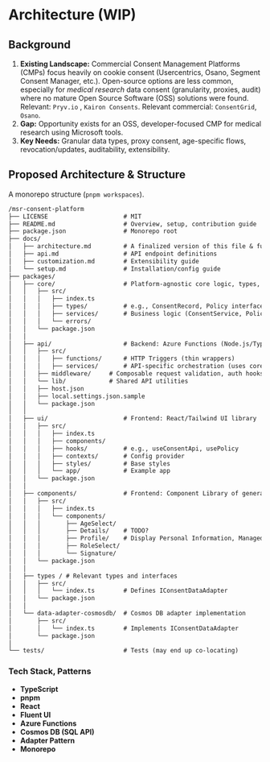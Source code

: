# Architecture (WIP)

## Background

1.  **Existing Landscape:** Commercial Consent Management Platforms (CMPs) focus heavily on cookie consent (Usercentrics, Osano, Segment Consent Manager, etc.). Open-source options are less common, especially for *medical research* data consent (granularity, proxies, audit) where no mature Open Source Software (OSS) solutions were found. Relevant: `Pryv.io` , `Kairon Consents`. Relevant commercial: `ConsentGrid`, `Osano`.
2.  **Gap:** Opportunity exists for an OSS, developer-focused CMP for medical research using Microsoft tools.
3.  **Key Needs:** Granular data types, proxy consent, age-specific flows, revocation/updates, auditability, extensibility.

## Proposed Architecture & Structure

A monorepo structure (`pnpm workspaces`).

```markdown
/msr-consent-platform           
├── LICENSE                     # MIT
├── README.md                   # Overview, setup, contribution guide
├── package.json                # Monorepo root
├── docs/                       
│   ├── architecture.md         # A finalized version of this file & further details
│   ├── api.md                  # API endpoint definitions
│   ├── customization.md        # Extensibility guide
│   └── setup.md                # Installation/config guide
├── packages/                   
│   ├── core/                   # Platform-agnostic core logic, types, interfaces
│   │   ├── src/
│   │   │   ├── index.ts
│   │   │   ├── types/          # e.g., ConsentRecord, Policy interfaces
│   │   │   ├── services/       # Business logic (ConsentService, PolicyService)
│   │   │   └── errors/ 
│   │   └── package.json
│   │
│   ├── api/                    # Backend: Azure Functions (Node.js/TypeScript)
│   │   ├── src/
│   │   │   ├── functions/      # HTTP Triggers (thin wrappers)
│   │   │   ├── services/       # API-specific orchestration (uses core services)
│   │   ├── middleware/     # Composable request validation, auth hooks
│   │   └── lib/            # Shared API utilities
│   │   ├── host.json           
│   │   ├── local.settings.json.sample 
│   │   └── package.json
│   │
│   ├── ui/                     # Frontend: React/Tailwind UI library
│   │   ├── src/
│   │   │   ├── index.ts
│   │   │   ├── components/
│   │   │   ├── hooks/          # e.g., useConsentApi, usePolicy
│   │   │   ├── contexts/       # Config provider
│   │   │   ├── styles/         # Base styles
│   │   │   └── app/            # Example app
│   │   └── package.json
│   │
│   ├── components/             # Frontend: Component Library of general expected interactions
│   │   ├── src/
│   │   │   ├── index.ts
│   │   │   └── components/
│   │   │       ├── AgeSelect/
│   │   │       ├── Details/    # TODO?
│   │   │       ├── Profile/    # Display Personal Information, Managed Subjects and status of Consents
│   │   │       ├── RoleSelect/
│   │   │       └── Signature/
│   │   └── package.json
│   │
│   ├── types / # Relevant types and interfaces
│   │   ├── src/
│   │   │   └── index.ts        # Defines IConsentDataAdapter
│   │   └── package.json
│   │
│   └── data-adapter-cosmosdb/  # Cosmos DB adapter implementation
│       ├── src/
│       │   └── index.ts        # Implements IConsentDataAdapter 
│       └── package.json
│
└── tests/                      # Tests (may end up co-locating)
```

### Tech Stack, Patterns

*   **TypeScript**
*   **pnpm**
*   **React**
*   **Fluent UI**
*   **Azure Functions**
*   **Cosmos DB (SQL API)**
*   **Adapter Pattern**
*   **Monorepo**
